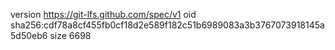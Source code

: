 version https://git-lfs.github.com/spec/v1
oid sha256:cdf78a8cf455fb0cf18d2e589f182c51b6989083a3b3767073918145a5d50eb6
size 6698
